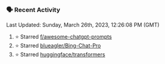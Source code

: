 ### 🗣 Recent Activity

<!--RECENT_ACTIVITY:last_update-->
Last Updated: Sunday, March 26th, 2023, 12:26:08 PM (GMT)
<!--RECENT_ACTIVITY:last_update_end-->
<!--RECENT_ACTIVITY:start-->
1. ⭐ Starred [f/awesome-chatgpt-prompts](https://github.com/f/awesome-chatgpt-prompts)
2. ⭐ Starred [blueagler/Bing-Chat-Pro](https://github.com/blueagler/Bing-Chat-Pro)
3. ⭐ Starred [huggingface/transformers](https://github.com/huggingface/transformers)
<!--RECENT_ACTIVITY:end-->
